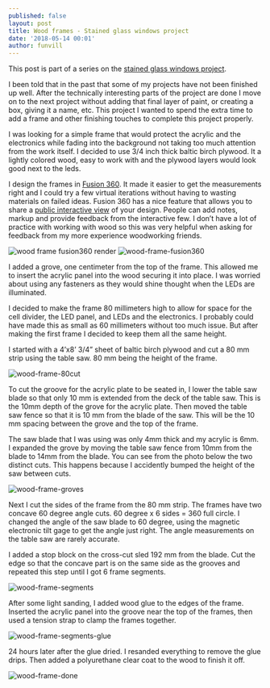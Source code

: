 ```yaml
---
published: false
layout: post
title: Wood frames - Stained glass windows project
date: '2018-05-14 00:01'
author: funvill
---
```


This post is part of a series on the [stained glass windows project](https://blog.abluestar.com/projects/2018-stained-glass-window). 

I been told that in the past that some of my projects have not been finished up well. After the technically interesting parts of the project are done I move on to the next project without adding that final layer of paint, or creating a box, giving it a name, etc. This project I wanted to spend the extra time to add a frame and other finishing touches to complete this project properly. 

I was looking for a simple frame that would protect the acrylic and the electronics while fading into the background not taking too much attention from the work itself. I decided to use 3/4 inch thick baltic birch plywood. It a lightly colored wood, easy to work with and the plywood layers would look good next to the leds. 

I design the frames in [Fusion 360](https://www.autodesk.com/products/fusion-360/overview). It made it easier to get the measurements right and I could try a few virtual iterations without having to wasting materials on failed ideas. Fusion 360 has a nice feature that allows you to share a [public interactive view](https://a360.co/2qlJduz) of your design. People can add notes, markup and provide feedback from the interactive few. I don’t have a lot of practice with working with wood so this was very helpful when asking for feedback from my more experience woodworking friends. 

<img src="https://blog.abluestar.com/public/uploads/wood-frame-fusion360_render.png" alt="wood frame fusion360 render" />

<img src="https://blog.abluestar.com/public/uploads/wood-frame-fusion360.png" alt="wood-frame-fusion360" />

I added a grove, one centimeter from the top of the frame. This allowed me to insert the acrylic panel into the wood securing it into place. I was worried about using any fasteners as they would shine thought when the LEDs are illuminated. 

I decided to make the frame 80 millimeters high to allow for space for the cell divider, the LED panel, and LEDs and the electronics. I probably could have made this as small as 60 millimeters without too much issue. But after making the first frame I decided to keep them all the same height. 

I started with a 4’x8’ 3/4” sheet of baltic birch plywood and cut a 80 mm strip using the table saw. 80 mm being the height of the frame. 

<img src="https://blog.abluestar.com/public/uploads/wood-frame-80strip.png" alt="wood-frame-80cut" />

To cut the groove for the acrylic plate to be seated in, I lower the table saw blade so that only 10 mm is extended from the deck of the table saw. This is the 10mm depth of the grove for the acrylic plate. Then moved the table saw fence so that it is 10 mm from the blade of the saw. This will be the 10 mm spacing between the grove and the top of the frame. 

The saw blade that I was using was only 4mm thick and my acrylic is 6mm. I expanded the grove by moving the table saw fence from 10mm from the blade to 14mm from the blade. You can see from the photo below the two distinct cuts. This happens because I accidently bumped the height of the saw between cuts. 

<img src="https://blog.abluestar.com/public/uploads/wood-frame-groves.png" alt="wood-frame-groves" />

Next I cut the sides of the frame from the 80 mm strip. The frames have two concave 60 degree angle cuts. 60 degree x 6 sides = 360 full circle. I changed the angle of the saw blade to 60 degree, using the magnetic electronic tilt gage to get the angle just right. The angle measurements on the table saw are rarely accurate. 

I added a stop block on the cross-cut sled 192 mm from the blade. Cut the edge so that the concave part is on the same side as the grooves and repeated this step until I got 6 frame segments. 

<img src="https://blog.abluestar.com/public/uploads/wood-frame-segments.png" alt="wood-frame-segments" />

After some light sanding, I added wood glue to the edges of the frame. Inserted the acrylic panel into the groove near the top of the frames, then used a tension strap to clamp the frames together. 

<img src="https://blog.abluestar.com/public/uploads/wood-frame-segments-glue.png" alt="wood-frame-segments-glue" />

24 hours later after the glue dried. I resanded everything to remove the glue drips. Then added a polyurethane clear coat to the wood to finish it off. 

<img src="https://blog.abluestar.com/public/uploads/wood-frame-done.png" alt="wood-frame-done" />

